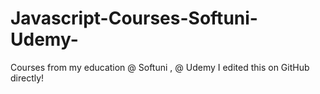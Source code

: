 # Javascript-Courses-Softuni-Udemy-
Courses from my education @ Softuni , @ Udemy I edited this on GitHub directly!
